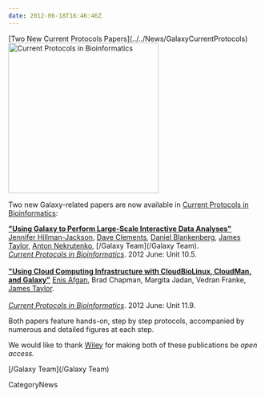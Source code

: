 ```yaml
---
date: 2012-06-18T16:46:46Z
---
```

<div class='newsItemHeader'>[Two New Current Protocols Papers](../../News/GalaxyCurrentProtocols)</div>

<div class='right'><a href='http://cda.currentprotocols.com/WileyCDA/CurPro3Category/L1-1000.html'><img src='/Images/Logos/CurrentProtocolsLogo.png' alt='Current Protocols in Bioinformatics' width="300" /></a></div>

Two new Galaxy-related papers are now available in [Current Protocols in Bioinformatics](http://cda.currentprotocols.com/WileyCDA/CurPro3Category/L1-1000.html):

 **["Using Galaxy to Perform Large-Scale Interactive Data Analyses"](http://cda.currentprotocols.com/WileyCDA/CPUnit/refId-bi1005.html)**
  [Jennifer Hillman-Jackson](/JenniferJackson), [Dave Clements](/DaveClements), [Daniel Blankenberg](/Dan), [James Taylor](/JamesTaylor), [Anton Nekrutenko](/anton), [/Galaxy Team](/Galaxy Team).<br />
  *[Current Protocols in Bioinformatics](http://cda.currentprotocols.com/WileyCDA/CurPro3Category/L1-1000.html)*. 2012 June: Unit 10.5.<br /><br />
 **["Using Cloud Computing Infrastructure with CloudBioLinux, CloudMan, and Galaxy"](http://cda.currentprotocols.com/WileyCDA/CPUnit/refId-bi1109.html)**
  [Enis Afgan](/EnisAfgan), Brad Chapman, Margita Jadan, Vedran Franke, [James Taylor](../../JamesTaylor).<br />  
  *[Current Protocols in Bioinformatics](http://cda.currentprotocols.com/WileyCDA/CurPro3Category/L1-1000.html)*. 2012 June: Unit 11.9.

Both papers feature hands-on, step by step protocols, accompanied by numerous and detailed figures at each step.

We would like to thank [Wiley](http://wiley.com) for making both of these publications be *open access.*

[/Galaxy Team](/Galaxy Team)


CategoryNews
